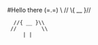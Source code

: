 #Hello there
         (=.=)
     \\        //
      \\{ __ }// 
 
      //{ __ }\\
     //        \\
         | |